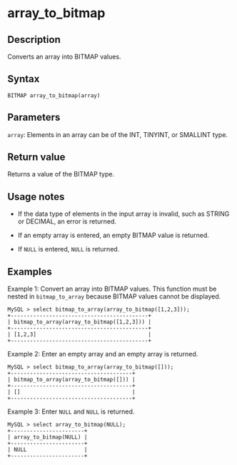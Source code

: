 # array_to_bitmap

## Description

Converts an array into BITMAP values.

## Syntax

```Plain
BITMAP array_to_bitmap(array)
```

## Parameters

`array`: Elements in an array can be of the INT, TINYINT, or SMALLINT type.

## Return value

Returns a value of the BITMAP type.

## Usage notes

- If the data type of elements in the input array is invalid, such as STRING or DECIMAL, an error is returned.

- If an empty array is entered, an empty BITMAP value is returned.

- If `NULL` is entered, `NULL` is returned.

## Examples

Example 1: Convert an array into BITMAP values. This function must be nested in `bitmap_to_array` because BITMAP values cannot be displayed.

```Plain
MySQL > select bitmap_to_array(array_to_bitmap([1,2,3]));
+-------------------------------------------+
| bitmap_to_array(array_to_bitmap([1,2,3])) |
+-------------------------------------------+
| [1,2,3]                                   |
+-------------------------------------------+
```

Example 2: Enter an empty array and an empty array is returned.

```Plain
MySQL > select bitmap_to_array(array_to_bitmap([]));
+--------------------------------------+
| bitmap_to_array(array_to_bitmap([])) |
+--------------------------------------+
| []                                   |
+--------------------------------------+
```

Example 3: Enter `NULL` and `NULL` is returned.

```Plain
MySQL > select array_to_bitmap(NULL);
+-----------------------+
| array_to_bitmap(NULL) |
+-----------------------+
| NULL                  |
+-----------------------+
```
